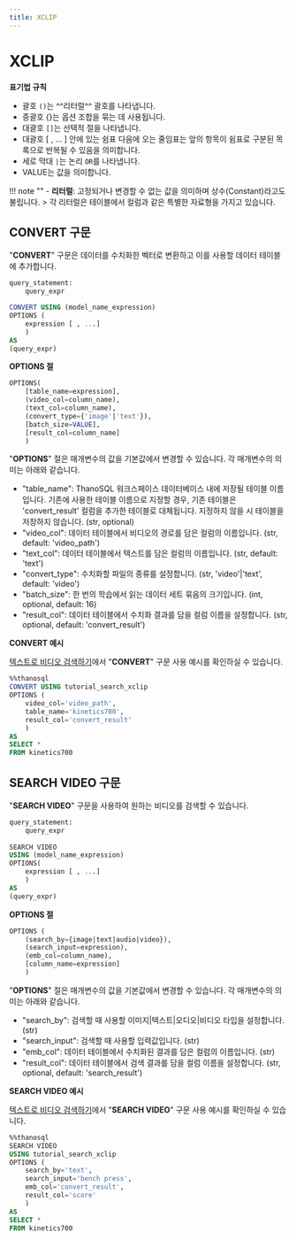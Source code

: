 ```yaml
---
title: XCLIP
---
```


# __XCLIP__

__표기법 규칙__

- 괄호 `()`는 ^^리터럴^^ 괄호를 나타냅니다.
- 중괄호 {}는 옵션 조합을 묶는 데 사용됩니다.
- 대괄호 `[]`는 선택적 절을 나타냅니다.
- 대괄호 [ , ... ] 안에 있는 쉼표 다음에 오는 줄임표는 앞의 항목이 쉼표로 구분된 
목록으로 반복될 수 있음을 의미합니다.
- 세로 막대 `|`는 논리 `OR`를 나타냅니다.
- VALUE는 값을 의미합니다.

!!! note ""
    - __리터럴__: 고정되거나 변경할 수 없는 값을 의미하며 상수(Constant)라고도 불립니다.
    > 각 리터럴은 테이블에서 컬럼과 같은 특별한 자료형을 가지고 있습니다.

## __CONVERT 구문__

"__CONVERT__" 구문은 데이터를 수치화한 벡터로 변환하고 이를 사용할 데이터 테이블에 추가합니다.

```sql
query_statement:
    query_expr

CONVERT USING (model_name_expression)
OPTIONS (
    expression [ , ...]
    )
AS
(query_expr)
```

__OPTIONS 절__

```sql
OPTIONS(
    [table_name=expression],
    (video_col=column_name),
    (text_col=column_name),
    (convert_type={'image'|'text'}),
    [batch_size=VALUE],
    [result_col=column_name]
    )
```

"__OPTIONS__" 절은 매개변수의 값을 기본값에서 변경할 수 있습니다. 각 매개변수의 의미는 아래와 같습니다.

- "table_name": ThanoSQL 워크스페이스 데이터베이스 내에 저장될 테이블 이름입니다. 기존에 사용한 테이블 이름으로 지정할 경우, 기존 테이블은 'convert_result' 컬럼을 추가한 테이블로 대체됩니다. 지정하지 않을 시 테이블을 저장하지 않습니다. (str, optional)
- "video_col": 데이터 테이블에서 비디오의 경로를 담은 컬럼의 이름입니다. (str, default: 'video_path')
- "text_col": 데이터 테이블에서 텍스트를 담은 컬럼의 이름입니다. (str, default: 'text')
- "convert_type": 수치화할 파일의 종류를 설정합니다. (str, 'video'|'text', default: 'video')
- "batch_size": 한 번의 학습에서 읽는 데이터 세트 묶음의 크기입니다. (int, optional, default: 16)
- "result_col": 데이터 테이블에서 수치화 결과를 담을 컬럼 이름을 설정합니다. (str, optional, default: 'convert_result')

__CONVERT 예시__

[텍스트로 비디오 검색하기](/ko/tutorials/thanosql_search/search_video_by_text/)에서 "__CONVERT__" 구문 사용 예시를 확인하실 수 있습니다.

```sql
%%thanosql
CONVERT USING tutorial_search_xclip
OPTIONS (
    video_col='video_path',
    table_name='kinetics700',
    result_col='convert_result'
    )
AS
SELECT *
FROM kinetics700
```

## __SEARCH VIDEO 구문__

"__SEARCH VIDEO__" 구문을 사용하여 원하는 비디오를 검색할 수 있습니다.

```sql
query_statement:
    query_expr
    
SEARCH VIDEO 
USING (model_name_expression)
OPTIONS(
    expression [ , ...]
    )
AS
(query_expr)
```

__OPTIONS 절__

```sql
OPTIONS (
    (search_by={image|text|audio|video}),
    (search_input=expression),
    (emb_col=column_name),
    [column_name=expression]
    )
```

"__OPTIONS__" 절은 매개변수의 값을 기본값에서 변경할 수 있습니다. 각 매개변수의 의미는 아래와 같습니다.

- "search_by": 검색할 때 사용할 이미지|텍스트|오디오|비디오 타입을 설정합니다. (str)
- "search_input": 검색할 때 사용할 입력값입니다. (str)
- "emb_col": 데이터 테이블에서 수치화된 결과를 담은 컬럼의 이름입니다. (str)
- "result_col": 데이터 테이블에서 검색 결과를 담을 컬럼 이름을 설정합니다. (str, optional, default: 'search_result')

__SEARCH VIDEO 예시__

[텍스트로 비디오 검색하기](/ko/tutorials/thanosql_search/search_video_by_text/)에서 "__SEARCH VIDEO__" 구문 사용 예시를 확인하실 수 있습니다.

```sql
%%thanosql
SEARCH VIDEO
USING tutorial_search_xclip
OPTIONS (
    search_by='text',
    search_input='bench press',
    emb_col='convert_result',
    result_col='score'
    )
AS
SELECT *
FROM kinetics700
```
